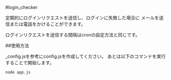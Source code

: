 #login_checker

定期的にログインリクエストを送信し、ログインに失敗した場合に
メールを送信または電話をかけることができます。

ログインリクエストを送信する間隔はcronの設定方法と同じです。

##使用方法

_config.jsを参考にconfig.jsを作成してください。
あとは以下のコマンドを実行することで開始します。

```node app.js```

